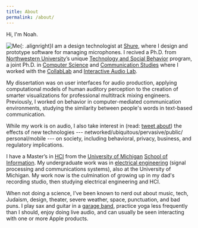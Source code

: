 ```yaml
---
title: About
permalink: /about/
---
```


Hi, I'm Noah.

![Me]({{site.baseurl}}/images/me_fordshoot.png){: .alignright}I am a design technologist at [Shure](https://www.shure.com), where I design and prototype software for managing microphones.
I recived a Ph.D. from [Northwestern University](http://www.northwestern.edu)’s unique [Technology and Social Behavior](http://tsb.northwestern.edu/) program, a joint Ph.D. in [Computer Science](http://eecs.northwestern.edu/) and [Communication Studies](http://www.communication.northwestern.edu/) where I worked with the [CollabLab](http://collablab.northwestern.edu/) and [Interactive Audio Lab](http://music.cs.northwestern.edu/).

My dissertation was on user interfaces for audio production, applying computational models of human auditory perception to the creation of smarter visualizations for professional multitrack mixing engineers. Previously, I worked on behavior in computer-mediated communication environments, studying the similarity between people's words in text-based communication.

While my work is on audio, I also take interest in (read: [tweet about](https://twitter.com/Noleli)) the effects of new technologies --- networked/&#8203;ubiquitous/&#8203;pervasive/&#8203;public/&#8203;personal/&#8203;mobile --- on society, including behavioral, privacy, business, and regulatory implications.

I have a Master’s in [HCI](https://www.si.umich.edu/programs/master-science-information/areas-interest/ux-research-and-design) from the [University of Michigan](http://www.umich.edu/) [School of Information](http://www.si.umich.edu/). My undergraduate work was in <a title="U of M EECS" href="http://www.eecs.umich.edu/">electrical engineering</a> (signal processing and communications systems), also at the University of Michigan. My work now is the culmination of growing up in my dad's recording studio, then studying electrical engineering and HCI.

When not doing a science, I’ve been known to nerd out about music, tech, Judaism, design, theater, severe weather, space, punctuation, and bad puns. I play sax and guitar in a [garage band](https://www.facebook.com/ColdHandsChicago), practice yoga less frequently than I should, enjoy doing live audio, and can usually be seen interacting with one or more Apple products.
